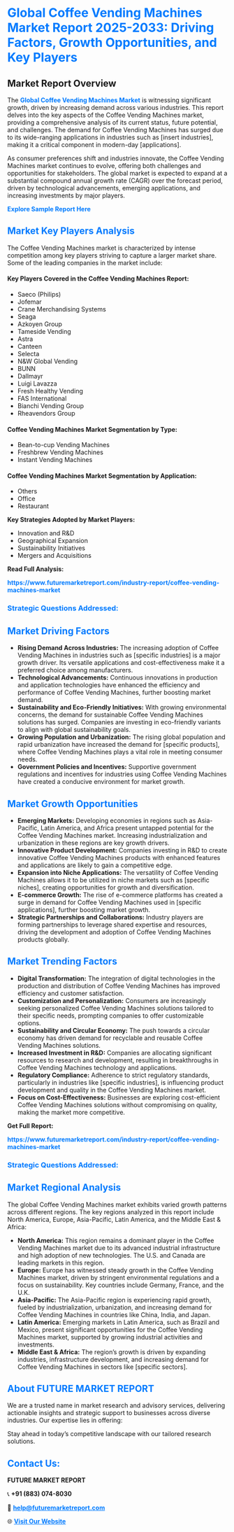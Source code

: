 <h1 style="color: #007BFF;">Global Coffee Vending Machines Market Report 2025-2033: Driving Factors, Growth Opportunities, and Key Players</h1>

<section id="overview">
<h2>Market Report Overview</h2>
<p>The <a href="https://www.futuremarketreport.com/industry-report/coffee-vending-machines-market" style="color: #007BFF; text-decoration: none;"><strong>Global Coffee Vending Machines Market</strong></a> is witnessing significant growth, driven by increasing demand across various industries. This report delves into the key aspects of the Coffee Vending Machines market, providing a comprehensive analysis of its current status, future potential, and challenges. The demand for Coffee Vending Machines has surged due to its wide-ranging applications in industries such as [insert industries], making it a critical component in modern-day [applications].</p>
<p>As consumer preferences shift and industries innovate, the Coffee Vending Machines market continues to evolve, offering both challenges and opportunities for stakeholders. The global market is expected to expand at a substantial compound annual growth rate (CAGR) over the forecast period, driven by technological advancements, emerging applications, and increasing investments by major players.</p>
</section>

<section id="overview">
<p><a href="https://www.futuremarketreport.com/request-sample/reportId=101736" style="color: #007BFF; text-decoration: none;"><strong>Explore Sample Report Here</strong></a></p>
</section>

<section id="key-players">
<h2 style="color: #007BFF;">Market Key Players Analysis</h2>
<p>The Coffee Vending Machines market is characterized by intense competition among key players striving to capture a larger market share. Some of the leading companies in the market include:</p>
<h4>Key Players Covered in the Coffee Vending Machines Report:</h4>
<ul><li>Saeco (Philips)</li><li>Jofemar</li><li>Crane Merchandising Systems</li><li>Seaga</li><li>Azkoyen Group</li><li>Tameside Vending</li><li>Astra</li><li>Canteen</li><li>Selecta</li><li>N&amp;W Global Vending</li><li>BUNN</li><li>Dallmayr</li><li>Luigi Lavazza</li><li>Fresh Healthy Vending</li><li>FAS International</li><li>Bianchi Vending Group</li><li>Rheavendors Group</li></ul>
<h4>Coffee Vending Machines Market Segmentation by Type:</h4>
<ul><li>Bean-to-cup Vending Machines</li><li>Freshbrew Vending Machines</li><li>Instant Vending Machines</li></ul>

<h4>Coffee Vending Machines Market Segmentation by Application:</h4>
<ul><li>Others</li><li>Office</li><li>Restaurant</li></ul>
<p><strong>Key Strategies Adopted by Market Players:</strong></p>
<ul>
<li>Innovation and R&D</li>
<li>Geographical Expansion</li>
<li>Sustainability Initiatives</li>
<li>Mergers and Acquisitions</li>
</ul>
</section>

<section>
<p><strong>Read Full Analysis: </strong></p><a href="https://www.futuremarketreport.com/industry-report/coffee-vending-machines-market" style="color: #007BFF; text-decoration: none;"><strong>https://www.futuremarketreport.com/industry-report/coffee-vending-machines-market</strong></a>
<h3 style="color: #007BFF;">Strategic Questions Addressed:</h3>
</section>

<section id="driving-factors">
<h2 style="color: #007BFF;">Market Driving Factors</h2>
<ul>
<li><strong>Rising Demand Across Industries:</strong> The increasing adoption of Coffee Vending Machines in industries such as [specific industries] is a major growth driver. Its versatile applications and cost-effectiveness make it a preferred choice among manufacturers.</li>
<li><strong>Technological Advancements:</strong> Continuous innovations in production and application technologies have enhanced the efficiency and performance of Coffee Vending Machines, further boosting market demand.</li>
<li><strong>Sustainability and Eco-Friendly Initiatives:</strong> With growing environmental concerns, the demand for sustainable Coffee Vending Machines solutions has surged. Companies are investing in eco-friendly variants to align with global sustainability goals.</li>
<li><strong>Growing Population and Urbanization:</strong> The rising global population and rapid urbanization have increased the demand for [specific products], where Coffee Vending Machines plays a vital role in meeting consumer needs.</li>
<li><strong>Government Policies and Incentives:</strong> Supportive government regulations and incentives for industries using Coffee Vending Machines have created a conducive environment for market growth.</li>
</ul>
</section>

<section id="growth-opportunities">
<h2 style="color: #007BFF;">Market Growth Opportunities</h2>
<ul>
<li><strong>Emerging Markets:</strong> Developing economies in regions such as Asia-Pacific, Latin America, and Africa present untapped potential for the Coffee Vending Machines market. Increasing industrialization and urbanization in these regions are key growth drivers.</li>
<li><strong>Innovative Product Development:</strong> Companies investing in R&D to create innovative Coffee Vending Machines products with enhanced features and applications are likely to gain a competitive edge.</li>
<li><strong>Expansion into Niche Applications:</strong> The versatility of Coffee Vending Machines allows it to be utilized in niche markets such as [specific niches], creating opportunities for growth and diversification.</li>
<li><strong>E-commerce Growth:</strong> The rise of e-commerce platforms has created a surge in demand for Coffee Vending Machines used in [specific applications], further boosting market growth.</li>
<li><strong>Strategic Partnerships and Collaborations:</strong> Industry players are forming partnerships to leverage shared expertise and resources, driving the development and adoption of Coffee Vending Machines products globally.</li>
</ul>
</section>

<section id="trending-factors">
<h2 style="color: #007BFF;">Market Trending Factors</h2>
<ul>
<li><strong>Digital Transformation:</strong> The integration of digital technologies in the production and distribution of Coffee Vending Machines has improved efficiency and customer satisfaction.</li>
<li><strong>Customization and Personalization:</strong> Consumers are increasingly seeking personalized Coffee Vending Machines solutions tailored to their specific needs, prompting companies to offer customizable options.</li>
<li><strong>Sustainability and Circular Economy:</strong> The push towards a circular economy has driven demand for recyclable and reusable Coffee Vending Machines solutions.</li>
<li><strong>Increased Investment in R&D:</strong> Companies are allocating significant resources to research and development, resulting in breakthroughs in Coffee Vending Machines technology and applications.</li>
<li><strong>Regulatory Compliance:</strong> Adherence to strict regulatory standards, particularly in industries like [specific industries], is influencing product development and quality in the Coffee Vending Machines market.</li>
<li><strong>Focus on Cost-Effectiveness:</strong> Businesses are exploring cost-efficient Coffee Vending Machines solutions without compromising on quality, making the market more competitive.</li>
</ul>
</section>

<section>
<p><strong>Get Full Report: </strong></p><a href="https://www.futuremarketreport.com/industry-report/coffee-vending-machines-market" style="color: #007BFF; text-decoration: none;"><strong>https://www.futuremarketreport.com/industry-report/coffee-vending-machines-market</strong></a>
<h3 style="color: #007BFF;">Strategic Questions Addressed:</h3>
</section>


<section id="regional-analysis">
<h2 style="color: #007BFF;">Market Regional Analysis</h2>
<p>The global Coffee Vending Machines market exhibits varied growth patterns across different regions. The key regions analyzed in this report include North America, Europe, Asia-Pacific, Latin America, and the Middle East & Africa:</p>
<ul>
<li><strong>North America:</strong> This region remains a dominant player in the Coffee Vending Machines market due to its advanced industrial infrastructure and high adoption of new technologies. The U.S. and Canada are leading markets in this region.</li>
<li><strong>Europe:</strong> Europe has witnessed steady growth in the Coffee Vending Machines market, driven by stringent environmental regulations and a focus on sustainability. Key countries include Germany, France, and the U.K.</li>
<li><strong>Asia-Pacific:</strong> The Asia-Pacific region is experiencing rapid growth, fueled by industrialization, urbanization, and increasing demand for Coffee Vending Machines in countries like China, India, and Japan.</li>
<li><strong>Latin America:</strong> Emerging markets in Latin America, such as Brazil and Mexico, present significant opportunities for the Coffee Vending Machines market, supported by growing industrial activities and investments.</li>
<li><strong>Middle East & Africa:</strong> The region’s growth is driven by expanding industries, infrastructure development, and increasing demand for Coffee Vending Machines in sectors like [specific sectors].</li>
</ul>
</section>

<footer>
<h2 style="color: #007BFF;">About FUTURE MARKET REPORT</h2>
<p>We are a trusted name in market research and advisory services, delivering actionable insights and strategic support to businesses across diverse industries. Our expertise lies in offering:</p>

<p>Stay ahead in today’s competitive landscape with our tailored research solutions.</p>

<h2 style="color: #007BFF;">Contact Us:</h2>
<p><strong>FUTURE MARKET REPORT</strong></p>
<p>📞 <strong>+91 (883) 074-8030</strong></p>
<p>📧 <strong><a href="mailto:help@futuremarketreport.com" style="color: #007BFF;">help@futuremarketreport.com</a></strong></p>
<p>🌐 <strong><a href="https://www.futuremarketreport.com/" style="color: #007BFF;">Visit Our Website</a></strong></p>
</footer>